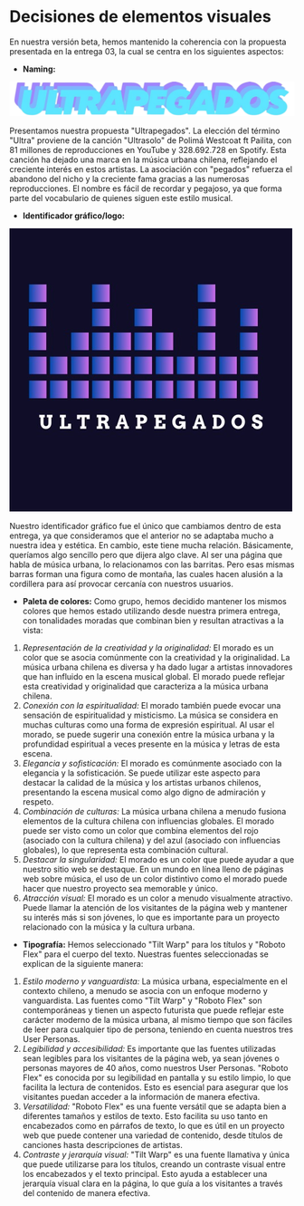 # Decisiones de elementos visuales

En nuestra versión beta, hemos mantenido la coherencia con la propuesta presentada en la entrega 03, la cual se centra en los siguientes aspectos:

* __Naming:__

![ultrapegados](https://github.com/MartinaNunez/Proyecto_Musica_Urbana/blob/main/docs/Imagenes/TITULO.png?raw=true)

Presentamos nuestra propuesta "Ultrapegados". La elección del término "Ultra" proviene de la canción "Ultrasolo" de Polimá Westcoat ft Pailita, con 81 millones de reproducciones en YouTube y 328.692.728 en Spotify. Esta canción ha dejado una marca en la música urbana chilena, reflejando el creciente interés en estos artistas. La asociación con "pegados" refuerza el abandono del nicho y la creciente fama gracias a las numerosas reproducciones. El nombre es fácil de recordar y pegajoso, ya que forma parte del vocabulario de quienes siguen este estilo musical.

* __Identificador gráfico/logo:__

![logo](https://github.com/MartinaNunez/Proyecto_Musica_Urbana/blob/main/docs/Imagenes/FAVICON%20-%20Ultrapegados.jpeg?raw=true)

Nuestro identificador gráfico fue el único que cambiamos dentro de esta entrega, ya que consideramos que el anterior no se adaptaba mucho a nuestra idea y estética. En cambio, este tiene mucha relación. Básicamente, queríamos algo sencillo pero que dijera algo clave. Al ser una página que habla de música urbana, lo relacionamos con las barritas. Pero esas mismas barras forman una figura como de montaña, las cuales hacen alusión a la cordillera para así provocar cercanía con nuestros usuarios.

* __Paleta de colores:__ Como grupo, hemos decidido mantener los mismos colores que hemos estado utilizando desde nuestra primera entrega, con tonalidades moradas que combinan bien y resultan atractivas a la vista:
1. _Representación de la creatividad y la originalidad:_ El morado es un color que se asocia comúnmente con la creatividad y la originalidad. La música urbana chilena es diversa y ha dado lugar a artistas innovadores que han influido en la escena musical global. El morado puede reflejar esta creatividad y originalidad que caracteriza a la música urbana chilena.
1. _Conexión con la espiritualidad:_ El morado también puede evocar una sensación de espiritualidad y misticismo. La música se considera en muchas culturas como una forma de expresión espiritual. Al usar el morado, se puede sugerir una conexión entre la música urbana y la profundidad espiritual a veces presente en la música y letras de esta escena.
1. _Elegancia y sofisticación:_ El morado es comúnmente asociado con la elegancia y la sofisticación. Se puede utilizar este aspecto para destacar la calidad de la música y los artistas urbanos chilenos, presentando la escena musical como algo digno de admiración y respeto.
1. _Combinación de culturas:_ La música urbana chilena a menudo fusiona elementos de la cultura chilena con influencias globales. El morado puede ser visto como un color que combina elementos del rojo (asociado con la cultura chilena) y del azul (asociado con influencias globales), lo que representa esta combinación cultural.
1. _Destacar la singularidad:_ El morado es un color que puede ayudar a que nuestro sitio web se destaque. En un mundo en línea lleno de páginas web sobre música, el uso de un color distintivo como el morado puede hacer que nuestro proyecto sea memorable y único.
1. _Atracción visual:_ El morado es un color a menudo visualmente atractivo. Puede llamar la atención de los visitantes de la página web y mantener su interés más si son jóvenes, lo que es importante para un proyecto relacionado con la música y la cultura urbana.

* __Tipografía:__ Hemos seleccionado "Tilt Warp" para los títulos y "Roboto Flex" para el cuerpo del texto. Nuestras fuentes seleccionadas se explican de la siguiente manera:
1. _Estilo moderno y vanguardista:_ La música urbana, especialmente en el contexto chileno, a menudo se asocia con un enfoque moderno y vanguardista. Las fuentes como "Tilt Warp" y "Roboto Flex" son contemporáneas y tienen un aspecto futurista que puede reflejar este carácter moderno de la música urbana, al mismo tiempo que son fáciles de leer para cualquier tipo de persona, teniendo en cuenta nuestros tres User Personas.
1. _Legibilidad y accesibilidad:_ Es importante que las fuentes utilizadas sean legibles para los visitantes de la página web, ya sean jóvenes o personas mayores de 40 años, como nuestros User Personas. "Roboto Flex" es conocida por su legibilidad en pantalla y su estilo limpio, lo que facilita la lectura de contenidos. Esto es esencial para asegurar que los visitantes puedan acceder a la información de manera efectiva.
1. _Versatilidad:_ "Roboto Flex" es una fuente versátil que se adapta bien a diferentes tamaños y estilos de texto. Esto facilita su uso tanto en encabezados como en párrafos de texto, lo que es útil en un proyecto web que puede contener una variedad de contenido, desde títulos de canciones hasta descripciones de artistas.
1. _Contraste y jerarquía visual:_ "Tilt Warp" es una fuente llamativa y única que puede utilizarse para los títulos, creando un contraste visual entre los encabezados y el texto principal. Esto ayuda a establecer una jerarquía visual clara en la página, lo que guía a los visitantes a través del contenido de manera efectiva.

